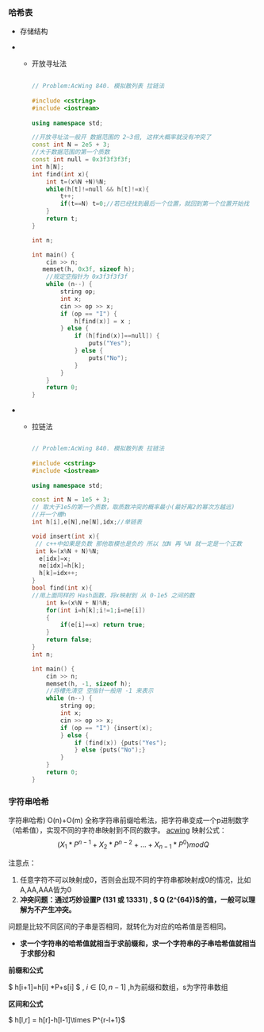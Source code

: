 



### 哈希表
- 存储结构

- - 开放寻址法

    ```cpp
     
    // Problem:AcWing 840. 模拟散列表 拉链法
     
    #include <cstring>
    #include <iostream>
     
    using namespace std;
    
    //开放寻址法一般开 数据范围的 2~3倍, 这样大概率就没有冲突了
    const int N = 2e5 + 3;        
    //大于数据范围的第一个质数
    const int null = 0x3f3f3f3f;
    int h[N];
    int find(int x){
        int t=(x%N +N)%N;
        while(h[t]!=null && h[t]!=x){
            t++;
            if(t==N) t=0;//若已经找到最后一个位置，就回到第一个位置开始找
        }
        return t;
    }
    
    int n;
    
    int main() {
        cin >> n;
       memset(h, 0x3f, sizeof h); 
        //规定空指针为 0x3f3f3f3f
        while (n--) {
            string op;
            int x;
            cin >> op >> x;
            if (op == "I") {
                h[find(x)] = x ;
            } else {
                if (h[find(x)]==null]) {
                    puts("Yes");
                } else {
                    puts("No");
                }
            }
        }
        return 0;
    }
    ```
    
    
  
- - 拉链法

    ```cpp
    
    // Problem:AcWing 840. 模拟散列表 拉链法
     
    #include <cstring>
    #include <iostream>
     
    using namespace std;
    
    const int N = 1e5 + 3;  
    // 取大于1e5的第一个质数，取质数冲突的概率最小(最好离2的幂次方越远)
    //开一个槽h
    int h[i],e[N],ne[N],idx;//单链表
    
    void insert(int x){
     // c++中如果是负数 那他取模也是负的 所以 加N 再 %N 就一定是一个正数
     int k=(x%N + N)%N;
      e[idx]=x;
      ne[idx]=h[k];
      h[k]=idx++;
    }
    bool find(int x){
    //用上面同样的 Hash函数，将x映射到 从 0-1e5 之间的数
     	int k=(x%N + N)%N;
     	for(int i=h[k];i!=1;i=ne[i])
        {
     		if(e[i]==x) return true;
     	}
     	return false;
    }
    int n;
    
    int main() {
        cin >> n;
        memset(h, -1, sizeof h); 
        //将槽先清空 空指针一般用 -1 来表示
        while (n--) {
            string op;
            int x;
            cin >> op >> x;
            if (op == "I") {insert(x);
            } else {
                if (find(x)) {puts("Yes");
                } else {puts("No");}
            }
        }
        return 0;
    }
    ```
    
    
    
     

### 字符串哈希 
字符串哈希) O(n)+O(m) 
全称字符串前缀哈希法，把字符串变成一个p进制数字（哈希值），实现不同的字符串映射到不同的数字。
[acwing](https://www.acwing.com/solution/content/24738/)
映射公式：
$$ (X_1 *P^{n-1}+X_2*P^{n-2}+...+X_{n-1}*P^0) mod Q  $$

注意点： 

1. 任意字符不可以映射成0，否则会出现不同的字符串都映射成0的情况，比如A,AA,AAA皆为0
2. **冲突问题：通过巧妙设置P (131 或 13331) , $ Q (2^{64})$的值，一般可以理解为不产生冲突。**

问题是比较不同区间的子串是否相同，就转化为对应的哈希值是否相同。

- **求一个字符串的哈希值就相当于求前缀和，求一个字符串的子串哈希值就相当于求部分和**

**前缀和公式**

$ h[i+1]=h[i] *P+s[i] $ ,   $i \in [0,n-1]$    ,h为前缀和数组，s为字符串数组

**区间和公式**   

 $ h[l,r] = h[r]-h[l-1]\times P^{r-l+1}$ 

